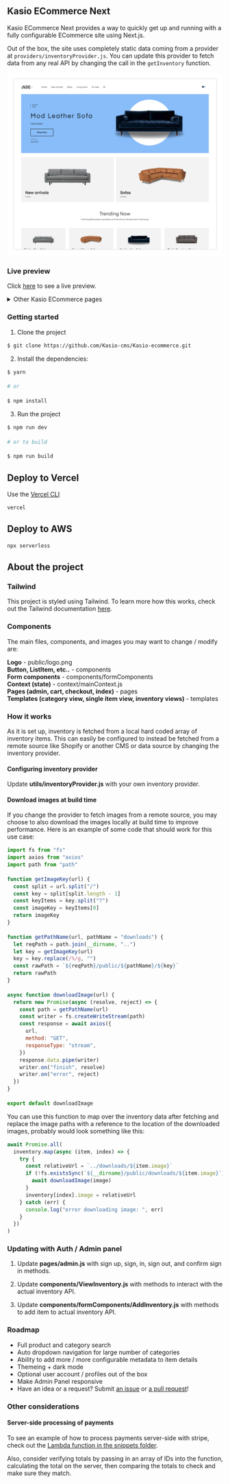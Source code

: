## Kasio ECommerce Next

Kasio ECommerce Next provides a way to quickly get up and running with a fully configurable ECommerce site using Next.js.

Out of the box, the site uses completely static data coming from a provider at `providers/inventoryProvider.js`. You can update this provider to fetch data from any real API by changing the call in the `getInventory` function.

![Home](example-images/1.png)

### Live preview

Click [here](https://www.Kasioecommerce.dev/) to see a live preview.

<details>
  <summary>Other Kasio ECommerce pages</summary>

### Category view

![Category view](example-images/2.png)

### Item view

![Item view](example-images/3.png)

### Cart view

![Cart view](example-images/4.png)

### Admin panel

![Admin panel](example-images/5.png)

</details>

### Getting started

1. Clone the project

```sh
$ git clone https://github.com/Kasio-cms/Kasio-ecommerce.git
```

2. Install the dependencies:

```sh
$ yarn

# or

$ npm install
```

3. Run the project

```sh
$ npm run dev

# or to build

$ npm run build
```

## Deploy to Vercel

Use the [Vercel CLI](https://vercel.com/download)

```sh
vercel
```

## Deploy to AWS

```sh
npx serverless
```

## About the project

### Tailwind

This project is styled using Tailwind. To learn more how this works, check out the Tailwind documentation [here](https://tailwindcss.com/docs).

### Components

The main files, components, and images you may want to change / modify are:

**Logo** - public/logo.png  
**Button, ListItem, etc..** - components  
**Form components** - components/formComponents  
**Context (state)** - context/mainContext.js  
**Pages (admin, cart, checkout, index)** - pages  
**Templates (category view, single item view, inventory views)** - templates

### How it works

As it is set up, inventory is fetched from a local hard coded array of inventory items. This can easily be configured to instead be fetched from a remote source like Shopify or another CMS or data source by changing the inventory provider.

#### Configuring inventory provider

Update **utils/inventoryProvider.js** with your own inventory provider.

#### Download images at build time

If you change the provider to fetch images from a remote source, you may choose to also download the images locally at build time to improve performance. Here is an example of some code that should work for this use case:

```javascript
import fs from "fs"
import axios from "axios"
import path from "path"

function getImageKey(url) {
  const split = url.split("/")
  const key = split[split.length - 1]
  const keyItems = key.split("?")
  const imageKey = keyItems[0]
  return imageKey
}

function getPathName(url, pathName = "downloads") {
  let reqPath = path.join(__dirname, "..")
  let key = getImageKey(url)
  key = key.replace(/%/g, "")
  const rawPath = `${reqPath}/public/${pathName}/${key}`
  return rawPath
}

async function downloadImage(url) {
  return new Promise(async (resolve, reject) => {
    const path = getPathName(url)
    const writer = fs.createWriteStream(path)
    const response = await axios({
      url,
      method: "GET",
      responseType: "stream",
    })
    response.data.pipe(writer)
    writer.on("finish", resolve)
    writer.on("error", reject)
  })
}

export default downloadImage
```

You can use this function to map over the inventory data after fetching and replace the image paths with a reference to the location of the downloaded images, probably would look something like this:

```javascript
await Promise.all(
  inventory.map(async (item, index) => {
    try {
      const relativeUrl = `../downloads/${item.image}`
      if (!fs.existsSync(`${__dirname}/public/downloads/${item.image}`)) {
        await downloadImage(image)
      }
      inventory[index].image = relativeUrl
    } catch (err) {
      console.log("error downloading image: ", err)
    }
  })
)
```

### Updating with Auth / Admin panel

1. Update **pages/admin.js** with sign up, sign, in, sign out, and confirm sign in methods.

2. Update **components/ViewInventory.js** with methods to interact with the actual inventory API.

3. Update **components/formComponents/AddInventory.js** with methods to add item to actual inventory API.

### Roadmap

- Full product and category search
- Auto dropdown navigation for large number of categories
- Ability to add more / more configurable metadata to item details
- Themeing + dark mode
- Optional user account / profiles out of the box
- Make Admin Panel responsive
- Have an idea or a request? Submit [an issue](https://github.com/Kasio-cms/Kasio-ecommerce/issues) or [a pull request](https://github.com/Kasio-cms/Kasio-ecommerce/pulls)!

### Other considerations

#### Server-side processing of payments

To see an example of how to process payments server-side with stripe, check out the [Lambda function in the snippets folder](https://github.com/Kasio-cms/Kasio-ecommerce/blob/next/snippets/lambda.js).

Also, consider verifying totals by passing in an array of IDs into the function, calculating the total on the server, then comparing the totals to check and make sure they match.

